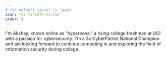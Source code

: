 ```yaml
---
# the default layout is 'page'
icon: fas fa-info-circle
order: 4
---
```


I'm Akshay, known online as "hypernova," a rising college freshman at UCI with a passion for cybersecurity. I'm a 3x CyberPatriot National Champion and am looking forward to continue competing in and exploring the field of information security during college.



